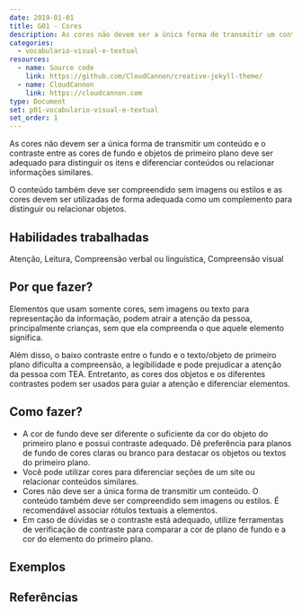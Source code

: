 ```yaml
---
date: 2019-01-01
title: G01 - Cores
description: As cores não devem ser a única forma de transmitir um conteúdo e o contraste entre as cores de fundo e objetos de primeiro plano deve ser adequado para distinguir os itens e diferenciar conteúdos ou relacionar informações similares.
categories:
  - vocabulario-visual-e-textual
resources:
  - name: Source code
    link: https://github.com/CloudCannon/creative-jekyll-theme/
  - name: CloudCannon
    link: https://cloudcannon.com
type: Document
set: p01-vocabulario-visual-e-textual
set_order: 1
---
```


As cores não devem ser a única forma de transmitir um conteúdo e o contraste entre as cores de fundo e objetos de primeiro plano deve ser adequado para distinguir os itens e diferenciar conteúdos ou relacionar informações similares.

O conteúdo também deve ser compreendido sem imagens ou estilos e as cores devem ser utilizadas de forma adequada como um complemento para distinguir ou relacionar objetos.

## Habilidades trabalhadas

Atenção, Leitura, Compreensão verbal ou linguística, Compreensão visual

## Por que fazer?

Elementos que usam somente cores, sem imagens ou texto para representação da informação, podem atrair a atenção da pessoa, principalmente crianças, sem que ela compreenda o que aquele elemento significa.

Além disso, o baixo contraste entre o fundo e o texto/objeto de primeiro plano dificulta a compreensão, a legibilidade e pode prejudicar a atenção da pessoa com TEA. Entretanto, as cores dos objetos e os diferentes contrastes podem ser usados para guiar a atenção e diferenciar elementos.

## Como fazer?

- A cor de fundo deve ser diferente o suficiente da cor do objeto do primeiro plano e possui contraste adequado. Dê preferência para planos de fundo de cores claras ou branco para destacar os objetos ou textos do primeiro plano.
- Você pode utilizar cores para diferenciar seções de um site ou relacionar conteúdos similares.
- Cores não deve ser a única forma de transmitir um conteúdo. O conteúdo também deve ser compreendido sem imagens ou estilos. É recomendável associar rótulos textuais a elementos.
- Em caso de dúvidas se o contraste está adequado, utilize ferramentas de verificação de contraste para comparar a cor de plano de fundo e a cor do elemento do primeiro plano.

## Exemplos

## Referências
